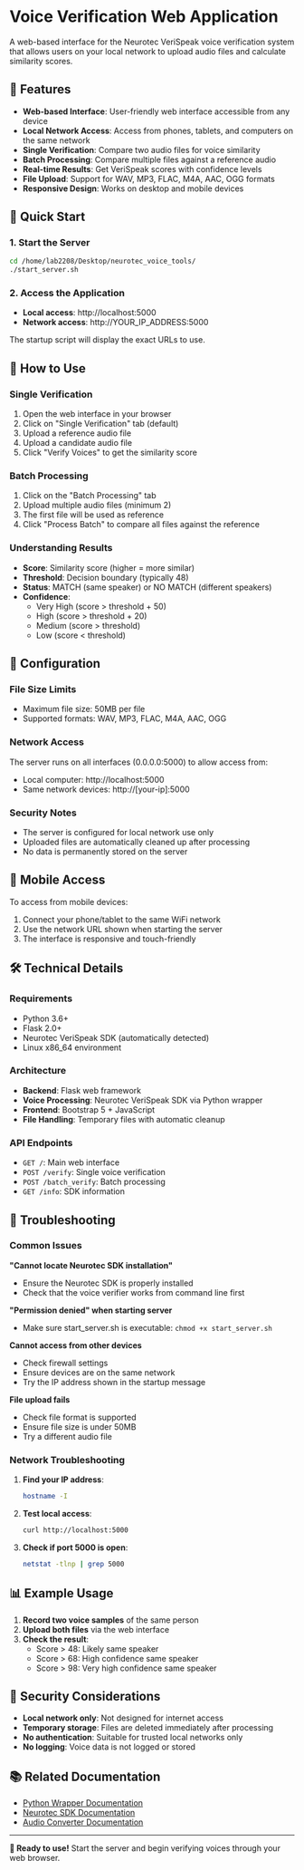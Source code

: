 # Voice Verification Web Application

A web-based interface for the Neurotec VeriSpeak voice verification system that allows users on your local network to upload audio files and calculate similarity scores.

## 🌟 Features

- **Web-based Interface**: User-friendly web interface accessible from any device
- **Local Network Access**: Access from phones, tablets, and computers on the same network  
- **Single Verification**: Compare two audio files for voice similarity
- **Batch Processing**: Compare multiple files against a reference audio
- **Real-time Results**: Get VeriSpeak scores with confidence levels
- **File Upload**: Support for WAV, MP3, FLAC, M4A, AAC, OGG formats
- **Responsive Design**: Works on desktop and mobile devices

## 🚀 Quick Start

### 1. Start the Server
```bash
cd /home/lab2208/Desktop/neurotec_voice_tools/
./start_server.sh
```

### 2. Access the Application
- **Local access**: http://localhost:5000
- **Network access**: http://YOUR_IP_ADDRESS:5000

The startup script will display the exact URLs to use.

## 🎯 How to Use

### Single Verification
1. Open the web interface in your browser
2. Click on "Single Verification" tab (default)
3. Upload a reference audio file
4. Upload a candidate audio file
5. Click "Verify Voices" to get the similarity score

### Batch Processing
1. Click on the "Batch Processing" tab
2. Upload multiple audio files (minimum 2)
3. The first file will be used as reference
4. Click "Process Batch" to compare all files against the reference

### Understanding Results
- **Score**: Similarity score (higher = more similar)
- **Threshold**: Decision boundary (typically 48)
- **Status**: MATCH (same speaker) or NO MATCH (different speakers)
- **Confidence**: 
  - Very High (score > threshold + 50)
  - High (score > threshold + 20)
  - Medium (score > threshold)
  - Low (score < threshold)

## 🔧 Configuration

### File Size Limits
- Maximum file size: 50MB per file
- Supported formats: WAV, MP3, FLAC, M4A, AAC, OGG

### Network Access
The server runs on all interfaces (0.0.0.0:5000) to allow access from:
- Local computer: http://localhost:5000
- Same network devices: http://[your-ip]:5000

### Security Notes
- The server is configured for local network use only
- Uploaded files are automatically cleaned up after processing
- No data is permanently stored on the server

## 📱 Mobile Access

To access from mobile devices:
1. Connect your phone/tablet to the same WiFi network
2. Use the network URL shown when starting the server
3. The interface is responsive and touch-friendly

## 🛠️ Technical Details

### Requirements
- Python 3.6+
- Flask 2.0+
- Neurotec VeriSpeak SDK (automatically detected)
- Linux x86_64 environment

### Architecture
- **Backend**: Flask web framework
- **Voice Processing**: Neurotec VeriSpeak SDK via Python wrapper
- **Frontend**: Bootstrap 5 + JavaScript
- **File Handling**: Temporary files with automatic cleanup

### API Endpoints
- `GET /`: Main web interface
- `POST /verify`: Single voice verification
- `POST /batch_verify`: Batch processing
- `GET /info`: SDK information

## 🐛 Troubleshooting

### Common Issues

**"Cannot locate Neurotec SDK installation"**
- Ensure the Neurotec SDK is properly installed
- Check that the voice verifier works from command line first

**"Permission denied" when starting server**
- Make sure start_server.sh is executable: `chmod +x start_server.sh`

**Cannot access from other devices**
- Check firewall settings
- Ensure devices are on the same network
- Try the IP address shown in the startup message

**File upload fails**
- Check file format is supported
- Ensure file size is under 50MB
- Try a different audio file

### Network Troubleshooting

1. **Find your IP address**:
   ```bash
   hostname -I
   ```

2. **Test local access**:
   ```bash
   curl http://localhost:5000
   ```

3. **Check if port 5000 is open**:
   ```bash
   netstat -tlnp | grep 5000
   ```

## 📊 Example Usage

1. **Record two voice samples** of the same person
2. **Upload both files** via the web interface
3. **Check the result**:
   - Score > 48: Likely same speaker
   - Score > 68: High confidence same speaker
   - Score > 98: Very high confidence same speaker

## 🔐 Security Considerations

- **Local network only**: Not designed for internet access
- **Temporary storage**: Files are deleted immediately after processing
- **No authentication**: Suitable for trusted local networks only
- **No logging**: Voice data is not logged or stored

## 📚 Related Documentation

- [Python Wrapper Documentation](README_Python_Wrapper.md)
- [Neurotec SDK Documentation](Neurotec_Biometric_SDK_Documentation.pdf)
- [Audio Converter Documentation](README_Audio_Converter.md)

---

**🎉 Ready to use!** Start the server and begin verifying voices through your web browser.